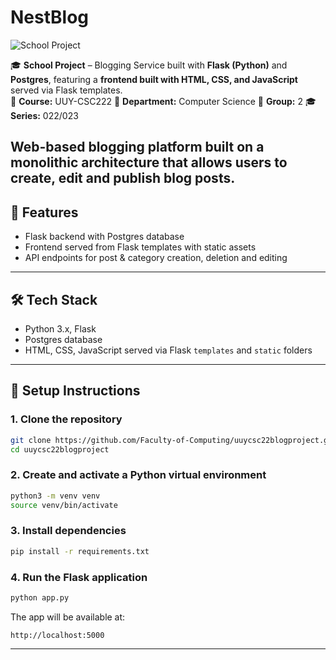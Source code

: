 # NestBlog

![School Project](https://img.shields.io/badge/School%20Project-✔️-blue)

🎓 **School Project** – Blogging Service built with **Flask (Python)** and **Postgres**, featuring a **frontend built with HTML, CSS, and JavaScript** served via Flask templates.  
📖 **Course:** UUY-CSC222
🏫 **Department:** Computer Science
👥 **Group:** 2
🎓 **Series:** 022/023

Web-based blogging platform built on a monolithic architecture that allows users to create, edit and publish blog posts.
---

## 🚀 Features

- Flask backend with Postgres database
- Frontend served from Flask templates with static assets
- API endpoints for post & category creation, deletion and editing

---

## 🛠️ Tech Stack

- Python 3.x, Flask
- Postgres database
- HTML, CSS, JavaScript served via Flask `templates` and `static` folders

---

## 🔧 Setup Instructions

### 1. Clone the repository

```bash
git clone https://github.com/Faculty-of-Computing/uuycsc22blogproject.git
cd uuycsc22blogproject
```

### 2. Create and activate a Python virtual environment

```bash
python3 -m venv venv
source venv/bin/activate
```

### 3. Install dependencies

```bash
pip install -r requirements.txt
```

### 4. Run the Flask application

```bash
python app.py
```

The app will be available at:

```text
http://localhost:5000
```

---


